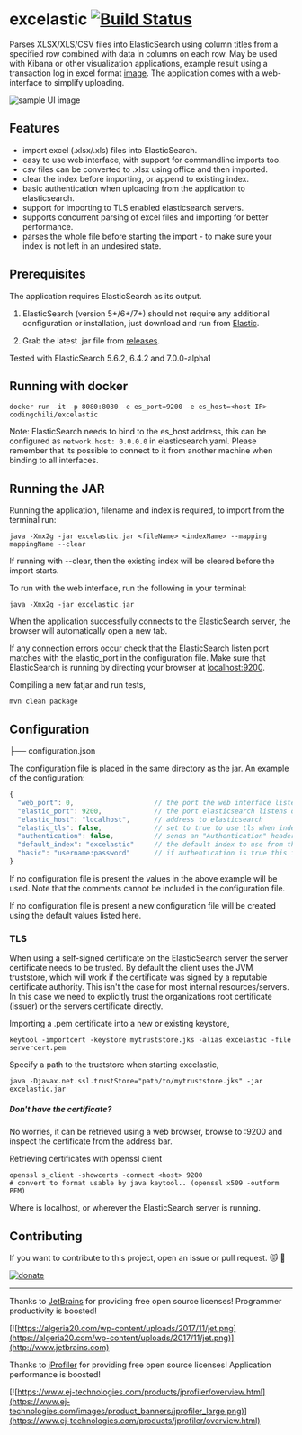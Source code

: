 # excelastic [![Build Status](https://travis-ci.org/codingchili/excelastic.svg?branch=master)](https://travis-ci.org/codingchili/excelastic)

Parses XLSX/XLS/CSV files into ElasticSearch using column titles from a specified row combined with data in columns on each row. May be used with Kibana or other visualization applications, example result using a transaction log in excel format  [image](https://raw.githubusercontent.com/codingchili/parser-banktrans-es/master/sample-redacted.png). The application comes with a web-interface to simplify uploading.

![sample UI image](https://raw.githubusercontent.com/codingchili/parser-excel-elasticsearch/master/excelastic.png)

## Features
- import excel (.xlsx/.xls) files into ElasticSearch.
- easy to use web interface, with support for commandline imports too.
- csv files can be converted to .xlsx using office and then imported.
- clear the index before importing, or append to existing index.
- basic authentication when uploading from the application to elasticsearch.
- support for importing to TLS enabled elasticsearch servers.
- supports concurrent parsing of excel files and importing for better performance.
- parses the whole file before starting the import - to make sure your index is not left in an undesired state.

## Prerequisites
The application requires ElasticSearch as its output.

1. ElasticSearch (version 5+/6+/7+) should not require any additional configuration or installation, just download and run from [Elastic](https://www.elastic.co/products). 

2. Grab the latest .jar file from [releases](https://github.com/codingchili/parser-excel-elasticsearch/releases).

Tested with ElasticSearch 5.6.2, 6.4.2 and 7.0.0-alpha1

## Running with docker
```console
docker run -it -p 8080:8080 -e es_port=9200 -e es_host=<host IP> codingchili/excelastic
```
Note: ElasticSearch needs to bind to the es_host address, this can be configured as
`network.host: 0.0.0.0` in elasticsearch.yaml. Please remember that its possible to
connect to it from another machine when binding to all interfaces.

## Running the JAR

Running the application, filename and index is required, to import from the terminal run:
```console
java -Xmx2g -jar excelastic.jar <fileName> <indexName> --mapping mappingName --clear
```
If running with --clear, then the existing index will be cleared before the import starts.

To run with the web interface, run the following in your terminal:
```console
java -Xmx2g -jar excelastic.jar
```
When the application successfully connects to the ElasticSearch server, the browser will automatically open a new tab.

If any connection errors occur check that the ElasticSearch listen port matches with the elastic_port in the configuration file. Make sure that ElasticSearch is running by directing your browser at [localhost:9200](http://localhost:9200/).

Compiling a new fatjar and run tests,
```console
mvn clean package
```

## Configuration

├── configuration.json

The configuration file is placed in the same directory as the jar.
An example of the configuration:
```javascript
{
  "web_port": 0,                    // the port the web interface listens on
  "elastic_port": 9200,             // the port elasticsearch listens on
  "elastic_host": "localhost",      // address to elasticsearch
  "elastic_tls": false,             // set to true to use tls when indexing
  "authentication": false,          // sends an "Authentication" header if true.
  "default_index": "excelastic"     // the default index to use from the web interface.
  "basic": "username:password"      // if authentication is true this is used as basic authentication.
}
```
If no configuration file is present the values in the above example will be used.
Note that the comments cannot be included in the configuration file.

If no configuration file is present a new configuration file will be created using the default values listed here.

### TLS
When using a self-signed certificate on the ElasticSearch server the server certificate needs to be trusted. By default the client uses the JVM truststore, which will work if the certificate was signed by a reputable certificate authority. This isn't the case for most internal resources/servers. In this case we need to explicitly trust the organizations root certificate (issuer) or the servers certificate directly.

Importing a .pem certificate into a new or existing keystore,

```console
keytool -importcert -keystore mytruststore.jks -alias excelastic -file servercert.pem
```

Specify a path to the truststore when starting excelastic,
```console
java -Djavax.net.ssl.trustStore="path/to/mytruststore.jks" -jar excelastic.jar
```

##### Don't have the certificate?
No worries, it can be retrieved using a web browser, browse to <host>:9200 and inspect the certificate from the address bar.
  
Retrieving certificates with openssl client
```console
openssl s_client -showcerts -connect <host> 9200
# convert to format usable by java keytool.. (openssl x509 -outform PEM)
```

Where <host> is localhost, or wherever the ElasticSearch server is running.

## Contributing

If you want to contribute to this project, open an issue or pull request. :heart_eyes_cat: :metal:

[![donate](https://img.shields.io/badge/donate-%CE%9ETH%20/%20%C9%83TC-ff00cc.svg?style=flat&logo=ethereum)](https://commerce.coinbase.com/checkout/673e693e-be6d-4583-9791-611da87861e3)

---

Thanks to [JetBrains](https://www.jetbrains.com/) for providing free open source licenses! Programmer productivity is boosted!

[![https://algeria20.com/wp-content/uploads/2017/11/jet.png](https://algeria20.com/wp-content/uploads/2017/11/jet.png)](http://www.jetbrains.com)


Thanks to [jProfiler](https://www.ej-technologies.com/products/jprofiler/overview.html) for providing free open source licenses! Application performance is boosted!

[![https://www.ej-technologies.com/products/jprofiler/overview.html](https://www.ej-technologies.com/images/product_banners/jprofiler_large.png)](https://www.ej-technologies.com/products/jprofiler/overview.html)
